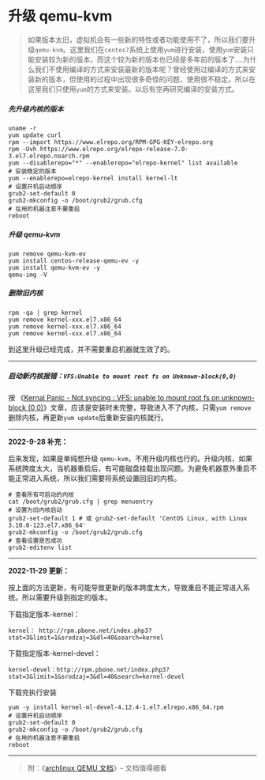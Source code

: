 # 升级 qemu-kvm

> 如果版本太旧，虚拟机会有一些新的特性或者功能使用不了，所以我们要升级`qemu-kvm`。这里我们在`centos7`系统上使用`yum`进行安装，使用`yum`安装只能安装较为新的版本，而这个较为新的版本也已经是多年前的版本了....为什么我们不使用编译的方式来安装最新的版本呢？曾经使用过编译的方式来安装新的版本，但使用的过程中出现很多奇怪的问题，使用很不稳定。所以在这里我们只使用`yum`的方式来安装。以后有空再研究编译的安装方式。

##### 先升级内核的版本

```shell
uname -r
yum update curl
rpm --import https://www.elrepo.org/RPM-GPG-KEY-elrepo.org
rpm -Uvh https://www.elrepo.org/elrepo-release-7.0-3.el7.elrepo.noarch.rpm
yum --disablerepo="*" --enablerepo="elrepo-kernel" list available
# 安装稳定的版本
yum --enablerepo=elrepo-kernel install kernel-lt
# 设置开机启动顺序
grub2-set-default 0
grub2-mkconfig -o /boot/grub2/grub.cfg
# 在用的机器注意不要重启
reboot
```

##### 升级 qemu-kvm

```shell
yum remove qemu-kvm-ev
yum install centos-release-qemu-ev -y
yum install qemu-kvm-ev -y
qemu-img -V
```

##### 删除旧内核

```shell
rpm -qa | grep kernel
yum remove kernel-xxx.el7.x86_64
yum remove kernel-xxx.el7.x86_64
yum remove kernel-xxx.el7.x86_64
```

到这里升级已经完成，并不需要重启机器就生效了的。



---

##### 启动新内核报错：`VFS:Unable to mount root fs on Unknown-block(0,0)`

按 《[Kernal Panic - Not syncing : VFS: unable to mount root fs on unknown-block (0,0)](https://forums.centos.org/viewtopic.php?f=20&t=22425&sid=473f49b0d5b47b49fd0add12871142a5)》文章，应该是安装时未完整，导致进入不了内核，只需`yum remove`删除内核，再更新`yum update`后重新安装内核就行。



---

**2022-9-28 补充：**

后来发现，如果是单纯想升级 `qemu-kvm`，不用升级内核也行的。升级内核，如果系统跨度太大，当机器重启后，有可能磁盘挂载出现问题。为避免机器意外重启不能正常进入系统，所以我们需要将系统设置回旧的内核。

```shell
# 查看所有可启动的内核
cat /boot/grub2/grub.cfg | grep menuentry
# 设置为旧内核启动
grub2-set-default 1 # 或 grub2-set-default 'CentOS Linux, with Linux 3.10.0-123.el7.x86_64'
grub2-mkconfig -o /boot/grub2/grub.cfg
# 查看设置是否成功
grub2-editenv list
```

-----

**2022-11-29 更新：**

按上面的方法更新，有可能导致更新的版本跨度太大，导致重启不能正常进入系统。所以需要升级到指定的版本。

下载指定版本-kernel：

```
kernel： http://rpm.pbone.net/index.php3?stat=3&limit=1&srodzaj=3&dl=40&search=kernel
```

下载指定版本-kernel-devel：

```
kernel-devel：http://rpm.pbone.net/index.php3?stat=3&limit=1&srodzaj=3&dl=40&search=kernel-devel
```

下载完执行安装

```shell
yum -y install kernel-ml-devel-4.12.4-1.el7.elrepo.x86_64.rpm
# 设置开机启动顺序
grub2-set-default 0
grub2-mkconfig -o /boot/grub2/grub.cfg
# 在用的机器注意不要重启
reboot
```


----

> 附：《[archlinux QEMU 文档](https://wiki.archlinux.org/title/QEMU#By_specifying_kernel_and_initrd_manually)》- 文档值得细看
